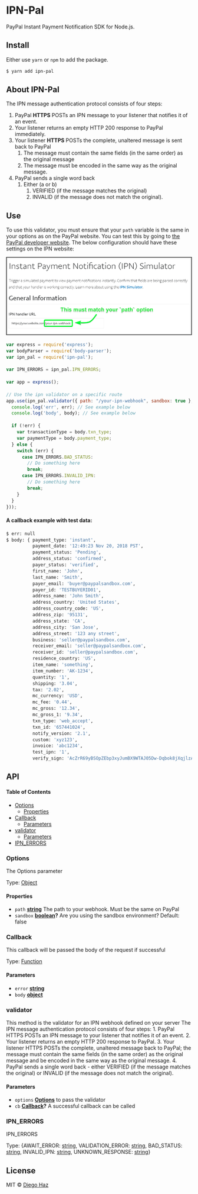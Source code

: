 # IPN-Pal

PayPal Instant Payment Notification SDK for Node.js.

## Install

Either use `yarn` or `npm` to add the package.

```sh
$ yarn add ipn-pal
```

## About IPN-Pal
The IPN message authentication protocol consists of four steps:
1. PayPal **HTTPS** POSTs an IPN message to your listener that notifies it of an event.
2. Your listener returns an empty HTTP 200 response to PayPal immediately.
3. Your listener **HTTPS** POSTs the complete, unaltered message is sent back to PayPal
    1. The message must contain the same fields (in the same order) as the original message
    2. The message must be encoded in the same way as the original message.
4. PayPal sends a single word back
    1. Either (a or b)
        1. VERIFIED (if the message matches the original)
        2. INVALID (if the message does not match the original).

## Use

To use this validator, you must ensure that your `path` variable is the same in your options as on the PayPal website.
You can test this by going to [the PayPal developer website](https://developer.paypal.com/developer/ipnSimulator/).
The below configuration should have these settings on the IPN website:

![IPN Simulator](/.github/ipn-sim.png?raw=true)

```javascript 1.6
var express = require('express');
var bodyParser = require('body-parser');
var ipn_pal = require('ipn-pal');

var IPN_ERRORS = ipn_pal.IPN_ERRORS;

var app = express();

// Use the ipn validator on a specific route
app.use(ipn_pal.validator({ path: "/your-ipn-webhook", sandbox: true }, function (err, body) {
  console.log('err', err); // See example below
  console.log('body', body); // See example below
  
  if (!err) {
    var transactionType = body.txn_type;
    var paymentType = body.payment_type;
  } else {
    switch (err) {
      case IPN_ERRORS.BAD_STATUS:
        // Do something here
        break;
      case IPN_ERRORS.INVALID_IPN:
        // Do something here
        break;
    }
  }
}));
```

#### A callback example with test data:
```sh
$ err: null
$ body: { payment_type: 'instant',
          payment_date: '12:49:23 Nov 20, 2018 PST',
          payment_status: 'Pending',
          address_status: 'confirmed',
          payer_status: 'verified',
          first_name: 'John',
          last_name: 'Smith',
          payer_email: 'buyer@paypalsandbox.com',
          payer_id: 'TESTBUYERID01',
          address_name: 'John Smith',
          address_country: 'United States',
          address_country_code: 'US',
          address_zip: '95131',
          address_state: 'CA',
          address_city: 'San Jose',
          address_street: '123 any street',
          business: 'seller@paypalsandbox.com',
          receiver_email: 'seller@paypalsandbox.com',
          receiver_id: 'seller@paypalsandbox.com',
          residence_country: 'US',
          item_name: 'something',
          item_number: 'AK-1234',
          quantity: '1',
          shipping: '3.04',
          tax: '2.02',
          mc_currency: 'USD',
          mc_fee: '0.44',
          mc_gross: '12.34',
          mc_gross_1: '9.34',
          txn_type: 'web_accept',
          txn_id: '657441024',
          notify_version: '2.1',
          custom: 'xyz123',
          invoice: 'abc1234',
          test_ipn: '1',
          verify_sign: 'AcZrR69yBSOpZEbp3xyJumBX9WTAJ05Dw-Dqbok8jXqjlzAh8l2yShK' }
```

## API

<!-- Generated by documentation.js. Update this documentation by updating the source code. -->

#### Table of Contents

-   [Options](#options)
    -   [Properties](#properties)
-   [Callback](#callback)
    -   [Parameters](#parameters)
-   [validator](#validator)
    -   [Parameters](#parameters-1)
-   [IPN_ERRORS](#ipn_errors)

### Options

The Options parameter

Type: [Object](https://developer.mozilla.org/docs/Web/JavaScript/Reference/Global_Objects/Object)

#### Properties

-   `path` **[string](https://developer.mozilla.org/docs/Web/JavaScript/Reference/Global_Objects/String)** The path to your webhook. Must be the same on PayPal
-   `sandbox` **[boolean](https://developer.mozilla.org/docs/Web/JavaScript/Reference/Global_Objects/Boolean)?** Are you using the sandbox environment? Default: false

### Callback

This callback will be passed the body of the request if successful

Type: [Function](https://developer.mozilla.org/docs/Web/JavaScript/Reference/Statements/function)

#### Parameters

-   `error` **[string](https://developer.mozilla.org/docs/Web/JavaScript/Reference/Global_Objects/String)** 
-   `body` **[object](https://developer.mozilla.org/docs/Web/JavaScript/Reference/Global_Objects/Object)** 

### validator

This method is the validator for an IPN webhook defined on your server
The IPN message authentication protocol consists of four steps:
   1\. PayPal HTTPS POSTs an IPN message to your listener that notifies
       it of an event.
   2\. Your listener returns an empty HTTP 200 response to PayPal.
   3\. Your listener HTTPS POSTs the complete, unaltered message back to
       PayPal; the message must contain the same fields (in the same order)
       as the original message and be encoded in the same way as the original
       message.
   4\. PayPal sends a single word back - either VERIFIED (if the message
       matches the original) or INVALID (if the message does not match the
       original).

#### Parameters

-   `options` **[Options](#options)** to pass the validator
-   `cb` **[Callback](#callback)?** A successful callback can be called

### IPN_ERRORS

IPN_ERRORS

Type: {AWAIT_ERROR: [string](https://developer.mozilla.org/docs/Web/JavaScript/Reference/Global_Objects/String), VALIDATION_ERROR: [string](https://developer.mozilla.org/docs/Web/JavaScript/Reference/Global_Objects/String), BAD_STATUS: [string](https://developer.mozilla.org/docs/Web/JavaScript/Reference/Global_Objects/String), INVALID_IPN: [string](https://developer.mozilla.org/docs/Web/JavaScript/Reference/Global_Objects/String), UNKNOWN_RESPONSE: [string](https://developer.mozilla.org/docs/Web/JavaScript/Reference/Global_Objects/String)}

## License

MIT © [Diego Haz](https://github.com/ProductOfAmerica)
